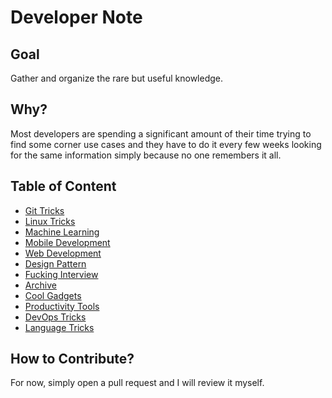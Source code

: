 # Developer Note

## Goal

Gather and organize the rare but useful knowledge.

## Why?

Most developers are spending a significant amount of their time trying to find some corner use cases and they have to do it every few weeks looking for the same information simply because no one remembers it all.

## Table of Content

* [Git Tricks](./git-tricks/README.md)
* [Linux Tricks](./linux-tricks/README.md)
* [Machine Learning](./machine-learning/README.md)
* [Mobile Development](./mobile-development/README.md)
* [Web Development](./web-development/README.md)
* [Design Pattern](./design-pattern/README.md)
* [Fucking Interview](./fucking-interview/README.md)
* [Archive](./archive/README.md)
* [Cool Gadgets](./cool-gadgets/README.md)
* [Productivity Tools](./productivity-tools/README.md)
* [DevOps Tricks](./dev-ops-tricks/README.md)
* [Language Tricks](./language-tricks/README.md)

## How to Contribute?

For now, simply open a pull request and I will review it myself.